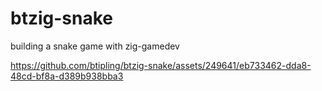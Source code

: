 # btzig-snake
 building a snake game with zig-gamedev 

 
https://github.com/btipling/btzig-snake/assets/249641/eb733462-dda8-48cd-bf8a-d389b938bba3
